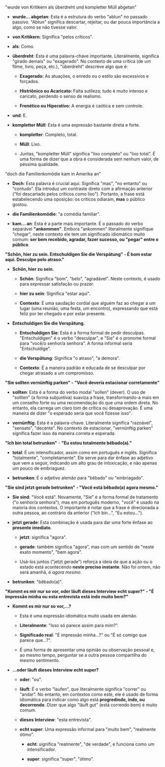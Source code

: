 
"wurde von Kritikern als überdreht und kompletter Müll abgetan"

- **wurde... abgetan**: Esta é a estrutura do verbo "abtun" no passado passivo. "Abtun" significa descartar, rejeitar, ou dar pouca importância a algo, como se não tivesse valor.
    
- **von Kritikern**: Significa "pelos críticos".
    
- **als**: Como.
    
- **überdreht**: Esta é uma palavra-chave importante. Literalmente, significa "girado demais" ou "exagerado". No contexto de uma crítica (de um filme, livro, peça, etc.), "überdreht" descreve algo que é:
    
    - **Exagerado:** As atuações, o enredo ou o estilo são excessivos e forçados.
        
    - **Histriônico ou Acaricato:** Falta sutileza; tudo é muito intenso e caricato, perdendo o senso de realismo.
        
    - **Frenético ou Hiperativo:** A energia é caótica e sem controle.
        
- **und**: E.
    
- **kompletter Müll**: Esta é uma expressão bastante direta e forte.
    
    - **kompletter**: Completo, total.
        
    - **Müll**: Lixo.
        
    - Juntas, "kompletter Müll" significa "lixo completo" ou "lixo total". É uma forma de dizer que a obra é considerada sem nenhum valor, de péssima qualidade.

"doch die Familienkomödie kam in Amerika an"


- **Doch**: Esta palavra é crucial aqui. Significa "mas", "no entanto" ou "contudo". Ela introduz um contraste direto com a afirmação anterior ("foi descartado pelos críticos como lixo"). Portanto, a frase está estabelecendo uma oposição: os críticos odiaram, **mas** o público gostou.
    
- **die Familienkomödie**: "a comédia familiar".
    
- **kam... an**: Esta é a parte mais importante. É o passado do verbo separável **"ankommen"**. Embora "ankommen" literalmente signifique "chegar", neste contexto ele tem um significado idiomático muito comum: **ser bem recebido, agradar, fazer sucesso, ou "pegar" entre o público**.

**"Schön, hier zu sein. Entschuldigen Sie die Verspätung" - É bom estar aqui. Desculpe pelo atraso."**

- **Schön, hier zu sein.**
    
    - **Schön**: Significa "bom", "belo", "agradável". Neste contexto, é usado para expressar satisfação ou prazer.
        
    - **hier zu sein**: Significa "estar aqui".
        
    - **Contexto**: É uma saudação cordial que alguém faz ao chegar a um lugar (uma reunião, uma festa, um encontro), expressando que está feliz por ter chegado e por estar presente.
        
- **Entschuldigen Sie die Verspätung.**
    
    - **Entschuldigen Sie**: Esta é a forma formal de pedir desculpas. "Entschuldigen" é o verbo "desculpar", e "Sie" é o pronome formal para "você/o senhor/a senhora". A forma informal seria "Entschuldige".
        
    - **die Verspätung**: Significa "o atraso", "a demora".
        
    - **Contexto**: É a maneira padrão e educada de se desculpar por chegar atrasado a um compromisso.

**"Sie sollten vernünftig parken" - "Você deveria estacionar corretamente"**

- **sollten**: Esta é a forma do verbo modal "sollen" (dever). O uso de "sollten" (a forma subjuntiva) suaviza a frase, transformando-a mais em um conselho forte ou uma recomendação do que uma ordem direta. No entanto, ela carrega um claro tom de crítica ou desaprovação. É uma maneira de dizer "o esperado seria que você fizesse isso".
    
- **vernünftig**: Esta é a palavra-chave. Literalmente significa "razoável", "sensato", "decente". No contexto de estacionar, "vernünftig parken" significa fazer isso da maneira correta e esperada.

**"Ich bin total betrunken"** - **"Eu estou totalmente bêbado(a)."**


- **total**: É um intensificador, assim como em português e inglês. Significa "totalmente", "completamente". Ele serve para dar ênfase ao adjetivo que vem a seguir, indicando um alto grau de intoxicação, e não apenas um pouco de embriaguez.
    
- **betrunken**: É o adjetivo alemão para "bêbado" ou "embriagado".

**"Sie sind jetzt gerade betrunken" - "Você está bêbado(a) agora mesmo."**

- **Sie sind**: "Você está". Novamente, "Sie" é a forma formal de tratamento ("o senhor/a senhora"), mas em português moderno, "você" é usado na maioria dos contextos. O importante é notar que a frase é direcionada a outra pessoa, ao contrário da anterior ("Ich bin...", "Eu estou...").
    
- **jetzt gerade**: Esta combinação é usada para dar uma forte ênfase ao **presente imediato**.
    
    - **jetzt**: significa "agora".
        
    - **gerade**: também significa "agora", mas com um sentido de "neste exato momento", "bem agora".
        
    - Usá-los juntos ("jetzt gerade") reforça a ideia de que a ação ou o estado está acontecendo **neste preciso instante**. Não foi ontem, não será amanhã, é _agora mesmo_.
        
- **betrunken**: "bêbado(a)".

**"Kommt es mir nur so vor, oder läuft dieses Interview echt super?" -  "É impressão minha ou esta entrevista está indo muito bem?"**

- **Kommt es mir nur so vor,...?**
    
    - Esta é uma expressão idiomática muito usada em alemão.
        
    - **Literalmente**: "Isso só parece assim para mim?".
        
    - **Significado real**: "É impressão minha...?" ou "É só comigo que parece que...?".
        
    - É uma forma de apresentar uma opinião ou observação pessoal e, ao mesmo tempo, perguntar se a outra pessoa compartilha do mesmo sentimento.
        
- **...oder läuft dieses Interview echt super?**
    
    - **oder**: "ou".
        
    - **läuft**: É o verbo "laufen", que literalmente significa "correr" ou "andar". No entanto, em contextos como este, ele é usado de forma idiomática para indicar como algo está **progredindo, indo, ou decorrendo**. Dizer que algo "läuft gut" (está correndo bem) é muito comum.
        
    - **dieses Interview**: "esta entrevista".
        
    - **echt super**: Uma expressão informal para "muito bem", "realmente ótimo".
        
        - **echt**: significa "realmente", "de verdade", e funciona como um intensificador.
            
        - **super**: significa "super", "ótimo".



